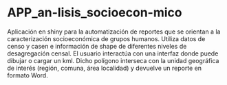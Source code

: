 # APP_an-lisis_socioecon-mico
Aplicación en shiny para la automatización de reportes que se orientan a la caracterización socioeconómica de grupos humanos. Utiliza datos de censo y casen e información de shape de diferentes niveles de desagregación censal.  El usuario interactúa con una interfaz donde puede dibujar o cargar un kml. Dicho polígono interseca con la unidad geográfica de interés (región, comuna, área localidad) y devuelve un reporte en formato Word.
